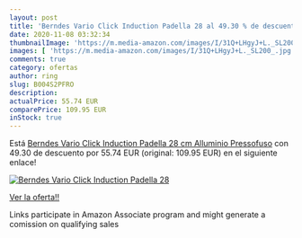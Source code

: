 ```yaml
---
layout: post
title: 'Berndes Vario Click Induction Padella 28 al 49.30 % de descuento'
date: 2020-11-08 03:32:34
thumbnailImage: 'https://m.media-amazon.com/images/I/31Q+LHgyJ+L._SL200_.jpg'
images: [ 'https://m.media-amazon.com/images/I/31Q+LHgyJ+L._SL200_.jpg' ]
comments: true
category: ofertas
author: ring
slug: B004S2PFRO
description:
actualPrice: 55.74 EUR
comparePrice: 109.95 EUR
inStock: true
---
```


Está [Berndes Vario Click Induction Padella 28 cm  Alluminio Pressofuso](https://www.amazon.it/dp/B004S2PFRO/?tag=tolees00-21) con 49.30 de descuento por 55.74 EUR (original: 109.95 EUR) en el siguiente enlace!

[![Berndes Vario Click Induction Padella 28](https://m.media-amazon.com/images/I/31Q+LHgyJ+L._SL200_.jpg)](https://www.amazon.it/dp/B004S2PFRO/?tag=tolees00-21)

[Ver la oferta!!](https://www.amazon.it/dp/B004S2PFRO/?tag=tolees00-21)

Links participate in Amazon Associate program and might generate a comission on qualifying sales


